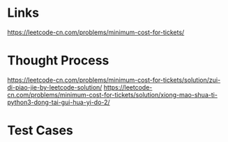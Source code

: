 # Links
https://leetcode-cn.com/problems/minimum-cost-for-tickets/

# Thought Process
https://leetcode-cn.com/problems/minimum-cost-for-tickets/solution/zui-di-piao-jie-by-leetcode-solution/
https://leetcode-cn.com/problems/minimum-cost-for-tickets/solution/xiong-mao-shua-ti-python3-dong-tai-gui-hua-yi-do-2/

# Test Cases

